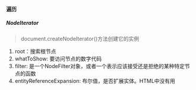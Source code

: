 #### 遍历
##### NodeIterator
> document.createNodeIterator()方法创建它的实例   
1. root：搜索根节点    
2. whatToShow: 要访问节点的数字代码    
3. filter: 是一个NodeFilter对象，或者一个表示应该接受还是拒绝的某种特定节点的函数    
4. entityReferenceExpansion: 布尔值，是否扩展实体。HTML中没有用    


